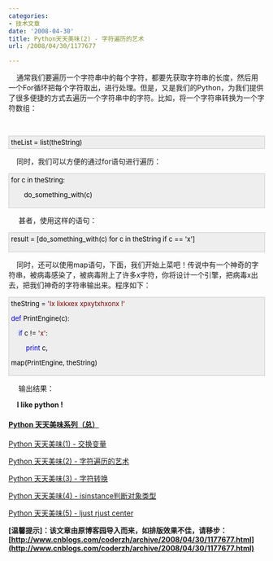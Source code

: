 ```yaml
---
categories:
- 技术文章
date: '2008-04-30'
title: Python天天美味(2) - 字符遍历的艺术
url: /2008/04/30/1177677

---
```



&nbsp;&nbsp;&nbsp; 通常我们要遍历一个字符串中的每个字符，都要先获取字符串的长度，然后用一个For循环把每个字符取出，进行处理。但是，又是我们的Python，为我们提供了很多便捷的方式去遍历一个字符串中的字符。比如，将一个字符串转换为一个字符数组：

&nbsp;&nbsp;&nbsp; 

<div style="border: 1px solid #cccccc; padding: 4px 5px 4px 4px; background-color: #eeeeee; font-size: 13px; width: 98%;"><span style="color: #000000;">theList&nbsp;</span><span style="color: #000000;">=</span><span style="color: #000000;">&nbsp;list(theString)</span></div>

&nbsp;&nbsp;&nbsp; 同时，我们可以方便的通过for语句进行遍历：

<div style="border: 1px solid #cccccc; padding: 4px 5px 4px 4px; background-color: #eeeeee; font-size: 13px; width: 98%;"><span style="color: #000000;">for c in theString:

</span><span style="color: #000000;">&nbsp;&nbsp;&nbsp;&nbsp;&nbsp;&nbsp; do_something_with(c)

</span></div>

&nbsp;&nbsp;&nbsp;&nbsp;
甚者，使用这样的语句：

<div style="border: 1px solid #cccccc; padding: 4px 5px 4px 4px; background-color: #eeeeee; font-size: 13px; width: 98%;"><span style="color: #000000;">result = [</span><span style="color: #000000;">do_something_with(c) for c in theString if c == 'x']

</span></div>

&nbsp;&nbsp;&nbsp; 同时，还可以使用map语句，下面，我们开始上菜吧！传说中有一个神奇的字符串，被病毒感染了，被病毒附上了许多x字符，你将设计一个引擎，把病毒x出去，把我们神奇的字符串输出来。程序如下：

<div style="border: 1px solid #cccccc; padding: 4px 5px 4px 4px; background-color: #eeeeee; font-size: 13px; width: 98%;"><span style="color: #000000;">theString&nbsp;</span><span style="color: #000000;">=</span><span style="color: #000000;">&nbsp;</span><span style="color: #800000;">'</span><span style="color: #800000;">Ix&nbsp;lixkxex&nbsp;xpxytxhxonx&nbsp;!</span><span style="color: #800000;">'</span><span style="color: #000000;">

</span><span style="color: #0000ff;">def</span><span style="color: #000000;">&nbsp;PrintEngine(c):

&nbsp;&nbsp;&nbsp;&nbsp;</span><span style="color: #0000ff;">if</span><span style="color: #000000;">&nbsp;c&nbsp;</span><span style="color: #000000;">!=</span><span style="color: #000000;">&nbsp;</span><span style="color: #800000;">'</span><span style="color: #800000;">x</span><span style="color: #800000;">'</span><span style="color: #000000;">:

&nbsp;&nbsp;&nbsp;&nbsp;&nbsp;&nbsp;&nbsp;&nbsp;</span><span style="color: #0000ff;">print</span><span style="color: #000000;">&nbsp;c,

map(PrintEngine,&nbsp;theString)</span></div>

&nbsp;&nbsp;&nbsp;&nbsp;
输出结果：

**&nbsp; &nbsp;&nbsp; I like python !**

#### [Python 天天美味系列（总）](http://www.cnblogs.com/coderzh/archive/2008/07/08/pythoncookbook.html)

[Python   天天美味(1) - 交换变量](http://www.cnblogs.com/coderzh/archive/2008/04/29/1176878.html)
  
[Python   天天美味(2) - 字符遍历的艺术](http://www.cnblogs.com/coderzh/archive/2008/04/30/1177677.html) &nbsp;
  
[Python   天天美味(3) - 字符转换](http://www.cnblogs.com/coderzh/archive/2008/05/02/1179593.html) &nbsp;
  
[Python   天天美味(4) - isinstance判断对象类型](http://www.cnblogs.com/coderzh/archive/2008/05/02/1179609.html)&nbsp;
  
[Python   天天美味(5) - ljust rjust center](http://www.cnblogs.com/coderzh/archive/2008/05/02/1179709.html) 


**[温馨提示]：该文章由原博客园导入而来，如排版效果不佳，请移步：[http://www.cnblogs.com/coderzh/archive/2008/04/30/1177677.html](http://www.cnblogs.com/coderzh/archive/2008/04/30/1177677.html)**
